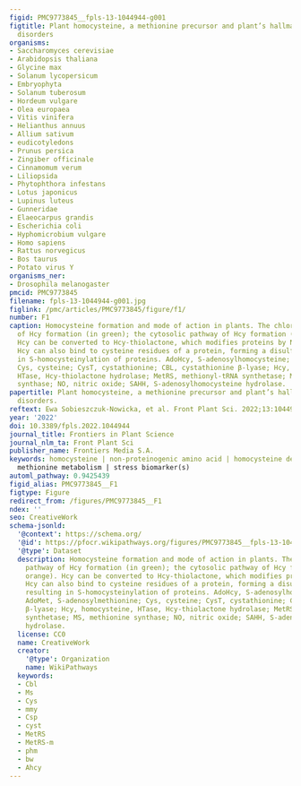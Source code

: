```yaml
---
figid: PMC9773845__fpls-13-1044944-g001
figtitle: Plant homocysteine, a methionine precursor and plant’s hallmark of metabolic
  disorders
organisms:
- Saccharomyces cerevisiae
- Arabidopsis thaliana
- Glycine max
- Solanum lycopersicum
- Embryophyta
- Solanum tuberosum
- Hordeum vulgare
- Olea europaea
- Vitis vinifera
- Helianthus annuus
- Allium sativum
- eudicotyledons
- Prunus persica
- Zingiber officinale
- Cinnamomum verum
- Liliopsida
- Phytophthora infestans
- Lotus japonicus
- Lupinus luteus
- Gunneridae
- Elaeocarpus grandis
- Escherichia coli
- Hyphomicrobium vulgare
- Homo sapiens
- Rattus norvegicus
- Bos taurus
- Potato virus Y
organisms_ner:
- Drosophila melanogaster
pmcid: PMC9773845
filename: fpls-13-1044944-g001.jpg
figlink: /pmc/articles/PMC9773845/figure/f1/
number: F1
caption: Homocysteine formation and mode of action in plants. The chloroplast pathway
  of Hcy formation (in green); the cytosolic pathway of Hcy formation (in orange).
  Hcy can be converted to Hcy-thiolactone, which modifies proteins by N-homocyteinylation.
  Hcy can also bind to cysteine residues of a protein, forming a disulfide bound resulting
  in S-homocysteinylation of proteins. AdoHcy, S-adenosylhomocysteine; AdoMet, S-adenosylmethionine;
  Cys, cysteine; CysT, cystathionine; CBL, cystathionine β-lyase; Hcy, homocysteine,
  HTase, Hcy-thiolactone hydrolase; MetRS, methionyl-tRNA synthetase; MS, methionine
  synthase; NO, nitric oxide; SAHH, S-adenosylhomocysteine hydrolase.
papertitle: Plant homocysteine, a methionine precursor and plant’s hallmark of metabolic
  disorders.
reftext: Ewa Sobieszczuk-Nowicka, et al. Front Plant Sci. 2022;13:1044944.
year: '2022'
doi: 10.3389/fpls.2022.1044944
journal_title: Frontiers in Plant Science
journal_nlm_ta: Front Plant Sci
publisher_name: Frontiers Media S.A.
keywords: homocysteine | non-proteinogenic amino acid | homocysteine derivatives |
  methionine metabolism | stress biomarker(s)
automl_pathway: 0.9425439
figid_alias: PMC9773845__F1
figtype: Figure
redirect_from: /figures/PMC9773845__F1
ndex: ''
seo: CreativeWork
schema-jsonld:
  '@context': https://schema.org/
  '@id': https://pfocr.wikipathways.org/figures/PMC9773845__fpls-13-1044944-g001.html
  '@type': Dataset
  description: Homocysteine formation and mode of action in plants. The chloroplast
    pathway of Hcy formation (in green); the cytosolic pathway of Hcy formation (in
    orange). Hcy can be converted to Hcy-thiolactone, which modifies proteins by N-homocyteinylation.
    Hcy can also bind to cysteine residues of a protein, forming a disulfide bound
    resulting in S-homocysteinylation of proteins. AdoHcy, S-adenosylhomocysteine;
    AdoMet, S-adenosylmethionine; Cys, cysteine; CysT, cystathionine; CBL, cystathionine
    β-lyase; Hcy, homocysteine, HTase, Hcy-thiolactone hydrolase; MetRS, methionyl-tRNA
    synthetase; MS, methionine synthase; NO, nitric oxide; SAHH, S-adenosylhomocysteine
    hydrolase.
  license: CC0
  name: CreativeWork
  creator:
    '@type': Organization
    name: WikiPathways
  keywords:
  - Cbl
  - Ms
  - Cys
  - mmy
  - Csp
  - cyst
  - MetRS
  - MetRS-m
  - phm
  - bw
  - Ahcy
---
```

